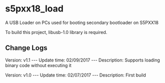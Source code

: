 # s5pxx18_load
A USB Loader on PCs used for booting secondary bootloader on S5PXX18

To build this project, libusb-1.0 library is required.

## Change Logs

Version: v1.1
 --- Update time: 02/09/2017
 --- Description: Supports loading binary code without executing it
 
Version: v1.0
 --- Update time: 02/07/2017
 --- Description: First build

